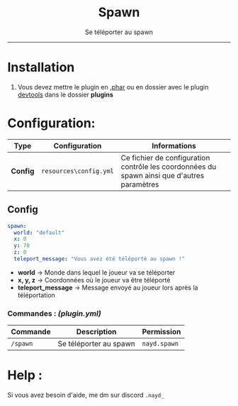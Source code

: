 <div align="center">
    <h1>Spawn</h1>
    <p>Se téléporter au spawn</p>
</div>

--------------------

# Installation
1. Vous devez mettre le plugin en [.phar](https://phar-converter.github.io) ou en dossier avec le plugin [devtools](https://poggit.pmmp.io/p/DevTools/) dans le dossier **plugins**

# Configuration:
| **Type**         | **Configuration**          | **Informations**                                                                                       |
|------------------|----------------------------|--------------------------------------------------------------------------------------------------------|
| **__Config__**   | `resources\config.yml`     | Ce fichier de configuration contrôle les coordonnées du spawn ainsi que d'autres paramètres            |

## Config
```yaml
spawn:
  world: "default"
  x: 0
  y: 70
  z: 0
  teleport_message: "Vous avez été téléporté au spawn !"

```
- **world** → Monde dans lequel le joueur va se téléporter
- **x, y, z** → Coordonnées où le joueur va être téléporté
- **teleport_message** → Message envoyé au joueur lors après la téléportation
  
### Commandes : *(plugin.yml)*
| Commande    | Description          | Permission                          |
|-------------|----------------------|-------------------------------------|
| `/spawn` | Se téléporter au spawn | `nayd.spawn` |

# Help :
Si vous avez besoin d'aide, me dm sur discord `.nayd_`
